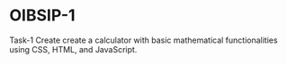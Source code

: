 # OIBSIP-1
Task-1 Create create a calculator with basic mathematical functionalities using CSS, HTML, and JavaScript.

